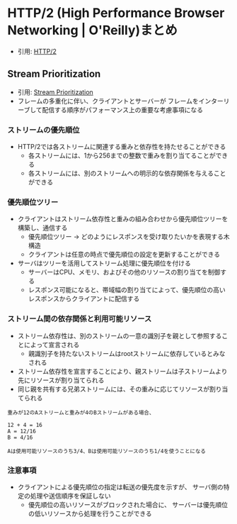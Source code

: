 # HTTP/2 (High Performance Browser Networking | O'Reilly)まとめ
- 引用: [HTTP/2](https://hpbn.co/http2/)

## Stream Prioritization
- 引用: [Stream Prioritization](https://hpbn.co/http2/#stream-prioritization)
- フレームの多重化に伴い、クライアントとサーバーが
  フレームをインターリーブして配信する順序がパフォーマンス上の重要な考慮事項になる

### ストリームの優先順位
- HTTP/2では各ストリームに関連する重みと依存性を持たせることができる
  - 各ストリームには、1から256までの整数で重みを割り当てることができる
  - 各ストリームには、別のストリームへの明示的な依存関係を与えることができる

### 優先順位ツリー
- クライアントはストリーム依存性と重みの組み合わせから優先順位ツリーを構築し、通信する
  - 優先順位ツリー -> どのようにレスポンスを受け取りたいかを表現する木構造
  - クライアントは任意の時点で優先順位の設定を更新することができる
- サーバはツリーを活用してストリーム処理に優先順位を付ける
  - サーバーはCPU、メモリ、およびその他のリソースの割り当てを制御する
  - レスポンス可能になると、帯域幅の割り当てによって、優先順位の高いレスポンスからクライアントに配信する

### ストリーム間の依存関係と利用可能リソース
- ストリーム依存性は、別のストリームの一意の識別子を親として参照することによって宣言される
  - 親識別子を持たないストリームはrootストリームに依存しているとみなされる
- ストリーム依存性を宣言することにより、親ストリームは子ストリームより先にリソースが割り当てられる
- 同じ親を共有する兄弟ストリームには、その重みに応じてリソースが割り当てられる
```
重みが12のAストリームと重みが4のBストリームがある場合、

12 + 4 = 16
A = 12/16
B = 4/16

Aは使用可能リソースのうち3/4、Bは使用可能リソースのうち1/4を使うことになる
```

### 注意事項
- クライアントによる優先順位の指定は転送の優先度を示すが、
  サーバ側の特定の処理や送信順序を保証しない
  - 優先順位の高いリソースがブロックされた場合に、
    サーバーは優先順位の低いリソースから処理を行うことができる
